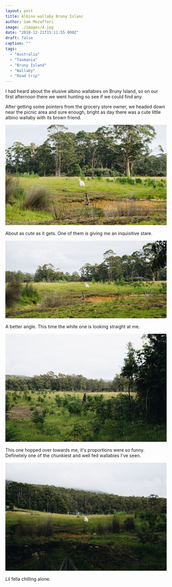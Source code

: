 ```yaml
---
layout: post
title: Albino wallaby Bruny Islanc
author: Sam Mozaffari
image: ./images/4.jpg
date: "2018-12-21T15:11:55.000Z"
draft: false
caption: ""
tags: 
  - "Australia"
  - "Tasmania"
  - "Bruny Island"
  - "Wallaby"
  - "Road trip" 
---
```



I had heard about the elusive albino wallabies on Bruny Island, so on our first afternoon there we went hunting so see if we could find any. 

After getting some pointers from the grocery store owner, we headed down near the picnic area and sure enough, bright as day there was a cute little albino wallaby with its brown friend.

![](./images/1.jpg)

About as cute as it gets. One of them is giving me an inquisitive stare.


![](./images/2.jpg)

A better angle. This time the white one is looking straight at me.


![](./images/3.jpg)

This one hopped over towards me, it's proportions were so funny. Definetely one of the chunkiest and well fed wallabies I've seen.

![](./images/4.jpg)

Lil fella chilling alone.